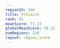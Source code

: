 ```yaml
---
regionId: 146
title: Pitcairn
rank: 85
meanScore: 71.23
globalMeanScore: 70.22
numRegions: 220
layout: region_score
---
```

